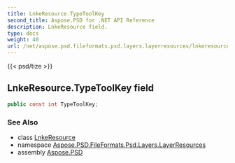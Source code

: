 ```yaml
---
title: LnkeResource.TypeToolKey
second_title: Aspose.PSD for .NET API Reference
description: LnkeResource field. 
type: docs
weight: 40
url: /net/aspose.psd.fileformats.psd.layers.layerresources/lnkeresource/typetoolkey/
---
```

{{< psd/tize >}}
## LnkeResource.TypeToolKey field

```csharp
public const int TypeToolKey;
```

### See Also

* class [LnkeResource](../)
* namespace [Aspose.PSD.FileFormats.Psd.Layers.LayerResources](../../lnkeresource/)
* assembly [Aspose.PSD](../../../)


